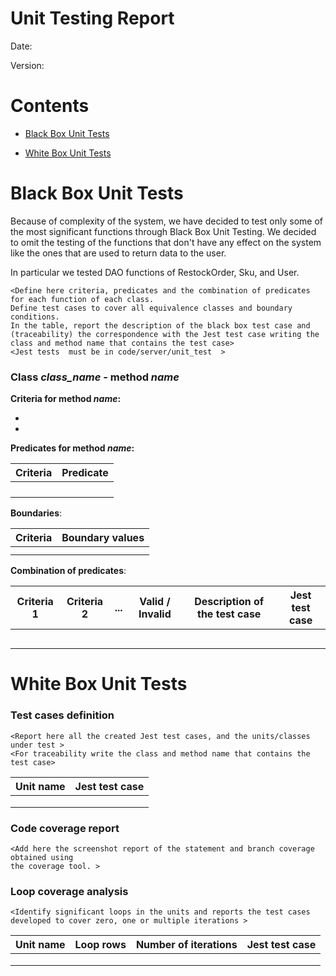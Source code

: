# Unit Testing Report

Date:

Version:

# Contents

- [Black Box Unit Tests](#black-box-unit-tests)




- [White Box Unit Tests](#white-box-unit-tests)


# Black Box Unit Tests

Because of complexity of the system, we have decided to test only some of the most significant functions through Black Box Unit Testing. We decided to omit the testing of the functions that don't have any effect on the system like the ones that are used to return data to the user.

In particular we tested DAO functions of RestockOrder, Sku, and User.

    <Define here criteria, predicates and the combination of predicates for each function of each class.
    Define test cases to cover all equivalence classes and boundary conditions.
    In the table, report the description of the black box test case and (traceability) the correspondence with the Jest test case writing the 
    class and method name that contains the test case>
    <Jest tests  must be in code/server/unit_test  >

 ### **Class *class_name* - method *name***



**Criteria for method *name*:**
	

 - 
 - 





**Predicates for method *name*:**

| Criteria | Predicate |
| -------- | --------- |
|          |           |
|          |           |
|          |           |
|          |           |





**Boundaries**:

| Criteria | Boundary values |
| -------- | --------------- |
|          |                 |
|          |                 |



**Combination of predicates**:


| Criteria 1 | Criteria 2 | ... | Valid / Invalid | Description of the test case | Jest test case |
|-------|-------|-------|-------|-------|-------|
|||||||
|||||||
|||||||
|||||||
|||||||




# White Box Unit Tests

### Test cases definition
    
    
    <Report here all the created Jest test cases, and the units/classes under test >
    <For traceability write the class and method name that contains the test case>


| Unit name | Jest test case |
|--|--|
|||
|||
||||

### Code coverage report

    <Add here the screenshot report of the statement and branch coverage obtained using
    the coverage tool. >


### Loop coverage analysis

    <Identify significant loops in the units and reports the test cases
    developed to cover zero, one or multiple iterations >

|Unit name | Loop rows | Number of iterations | Jest test case |
|---|---|---|---|
|||||
|||||
||||||



